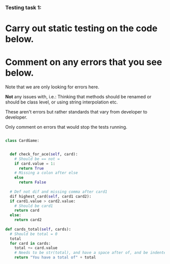 ### Testing task 1:

# Carry out static testing on the code below.
# Comment on any errors that you see below.

Note that we are only looking for errors here.

**Not** any issues with, i.e.: 
Thinking that methods should be renamed or should be class level, or using string interpolation etc. 

These aren't errors but rather standards that vary from developer to developer. 

Only comment on errors that would stop the tests running.

```python

class CardGame:


  def check_for_ace(self, card):
    # Should be == not =
    if card.value = 1:
      return True
    # Missing a colon after else
    else
      return False
   
  # Def not dif and missing comma after card1
  dif highest_card(self, card1 card2):
  if card1.value > card2.value:
    # Should be card1
    return card
  else:
    return card2
  
def cards_total(self, cards):
  # Should be total = 0
  total
  for card in cards:
    total += card.value
    # Needs to be str(total), and have a space after of, and be indented left outside of the loop
    return "You have a total of" + total
  
```
